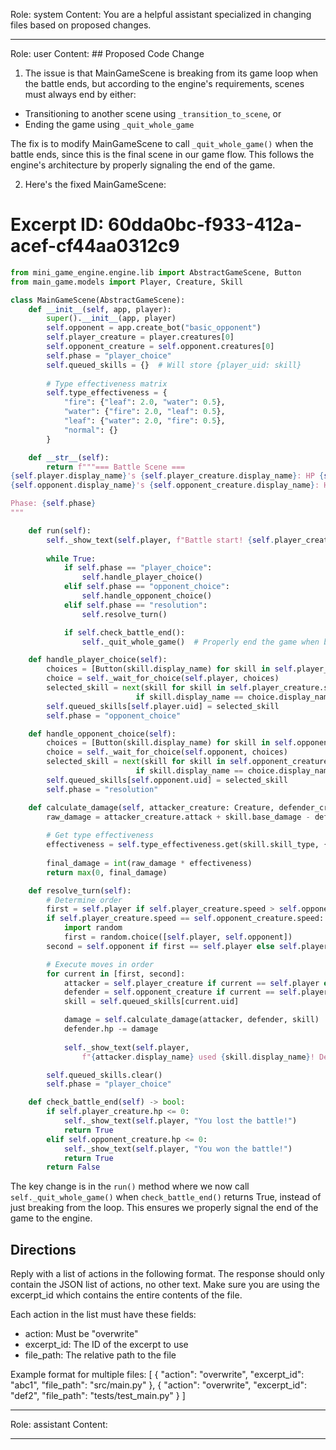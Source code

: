 Role: system
Content: You are a helpful assistant specialized in changing files based on proposed changes.
__________________
Role: user
Content: ## Proposed Code Change
1. The issue is that MainGameScene is breaking from its game loop when the battle ends, but according to the engine's requirements, scenes must always end by either:
- Transitioning to another scene using `_transition_to_scene`, or 
- Ending the game using `_quit_whole_game`

The fix is to modify MainGameScene to call `_quit_whole_game()` when the battle ends, since this is the final scene in our game flow. This follows the engine's architecture by properly signaling the end of the game.

2. Here's the fixed MainGameScene:

# Excerpt ID: 60dda0bc-f933-412a-acef-cf44aa0312c9
```python main_game/scenes/main_game_scene.py
from mini_game_engine.engine.lib import AbstractGameScene, Button
from main_game.models import Player, Creature, Skill

class MainGameScene(AbstractGameScene):
    def __init__(self, app, player):
        super().__init__(app, player)
        self.opponent = app.create_bot("basic_opponent")
        self.player_creature = player.creatures[0]
        self.opponent_creature = self.opponent.creatures[0]
        self.phase = "player_choice"
        self.queued_skills = {}  # Will store {player_uid: skill}
        
        # Type effectiveness matrix
        self.type_effectiveness = {
            "fire": {"leaf": 2.0, "water": 0.5},
            "water": {"fire": 2.0, "leaf": 0.5},
            "leaf": {"water": 2.0, "fire": 0.5},
            "normal": {}
        }

    def __str__(self):
        return f"""=== Battle Scene ===
{self.player.display_name}'s {self.player_creature.display_name}: HP {self.player_creature.hp}/{self.player_creature.max_hp}
{self.opponent.display_name}'s {self.opponent_creature.display_name}: HP {self.opponent_creature.hp}/{self.opponent_creature.max_hp}

Phase: {self.phase}
"""

    def run(self):
        self._show_text(self.player, f"Battle start! {self.player_creature.display_name} vs {self.opponent_creature.display_name}")
        
        while True:
            if self.phase == "player_choice":
                self.handle_player_choice()
            elif self.phase == "opponent_choice":
                self.handle_opponent_choice()
            elif self.phase == "resolution":
                self.resolve_turn()

            if self.check_battle_end():
                self._quit_whole_game()  # Properly end the game when battle is over

    def handle_player_choice(self):
        choices = [Button(skill.display_name) for skill in self.player_creature.skills]
        choice = self._wait_for_choice(self.player, choices)
        selected_skill = next(skill for skill in self.player_creature.skills 
                            if skill.display_name == choice.display_name)
        self.queued_skills[self.player.uid] = selected_skill
        self.phase = "opponent_choice"

    def handle_opponent_choice(self):
        choices = [Button(skill.display_name) for skill in self.opponent_creature.skills]
        choice = self._wait_for_choice(self.opponent, choices)
        selected_skill = next(skill for skill in self.opponent_creature.skills 
                            if skill.display_name == choice.display_name)
        self.queued_skills[self.opponent.uid] = selected_skill
        self.phase = "resolution"

    def calculate_damage(self, attacker_creature: Creature, defender_creature: Creature, skill: Skill) -> int:
        raw_damage = attacker_creature.attack + skill.base_damage - defender_creature.defense
        
        # Get type effectiveness
        effectiveness = self.type_effectiveness.get(skill.skill_type, {}).get(defender_creature.creature_type, 1.0)
        
        final_damage = int(raw_damage * effectiveness)
        return max(0, final_damage)

    def resolve_turn(self):
        # Determine order
        first = self.player if self.player_creature.speed > self.opponent_creature.speed else self.opponent
        if self.player_creature.speed == self.opponent_creature.speed:
            import random
            first = random.choice([self.player, self.opponent])
        second = self.opponent if first == self.player else self.player

        # Execute moves in order
        for current in [first, second]:
            attacker = self.player_creature if current == self.player else self.opponent_creature
            defender = self.opponent_creature if current == self.player else self.player_creature
            skill = self.queued_skills[current.uid]

            damage = self.calculate_damage(attacker, defender, skill)
            defender.hp -= damage
            
            self._show_text(self.player, 
                f"{attacker.display_name} used {skill.display_name}! Dealt {damage} damage!")

        self.queued_skills.clear()
        self.phase = "player_choice"

    def check_battle_end(self) -> bool:
        if self.player_creature.hp <= 0:
            self._show_text(self.player, "You lost the battle!")
            return True
        elif self.opponent_creature.hp <= 0:
            self._show_text(self.player, "You won the battle!")
            return True
        return False
```

The key change is in the `run()` method where we now call `self._quit_whole_game()` when `check_battle_end()` returns True, instead of just breaking from the loop. This ensures we properly signal the end of the game to the engine.

## Directions
Reply with a list of actions in the following format. The response should only contain the JSON list of actions, no other text.
Make sure you are using the excerpt_id which contains the entire contents of the file.

Each action in the list must have these fields:
- action: Must be "overwrite"
- excerpt_id: The ID of the excerpt to use
- file_path: The relative path to the file

Example format for multiple files:
[
    {
        "action": "overwrite",
        "excerpt_id": "abc1",
        "file_path": "src/main.py"
    },
    {
        "action": "overwrite",
        "excerpt_id": "def2",
        "file_path": "tests/test_main.py"
    }
]
__________________
Role: assistant
Content: 
__________________
